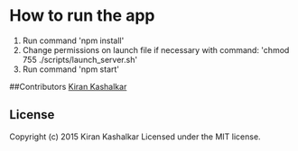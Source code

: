 # How to run the app

1. Run command 'npm install'
2. Change permissions on launch file if necessary with command: 'chmod 755 ./scripts/launch_server.sh'
2. Run command 'npm start'

##Contributors
[Kiran Kashalkar](https://github.com/kirankashalkar)

## License
Copyright (c) 2015 Kiran Kashalkar
Licensed under the MIT license.		